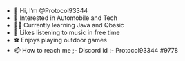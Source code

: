 - 👋 Hi, I’m @Protocol93344
- 👀 Interested in Automobile and Tech
- 👨‍💻 Currently learning Java and Qbasic
- 🎵 Likes listening to music in free time 
- ⚽ Enjoys playing outdoor games
- 📫 How to reach me ;- Discord id :- Protocol93344 #9778

<!---
Protocol93344/Protocol93344 is a ✨ special ✨ repository because its `README.md` (this file) appears on your GitHub profile.
You can click the Preview link to take a look at your changes.
--->
